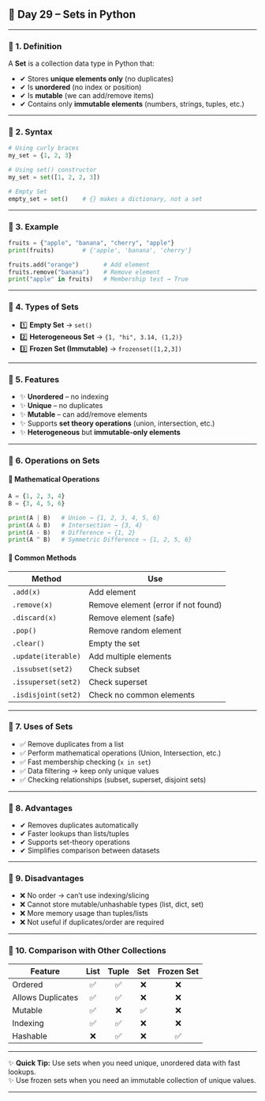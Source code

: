 ## 🌟 Day 29 – Sets in Python

---

### 🔹 1. **Definition**

A **Set** is a collection data type in Python that:  
- ✔ Stores **unique elements only** (no duplicates)  
- ✔ Is **unordered** (no index or position)  
- ✔ Is **mutable** (we can add/remove items)  
- ✔ Contains only **immutable elements** (numbers, strings, tuples, etc.)  

---

### 🔹 2. **Syntax**

```python
# Using curly braces
my_set = {1, 2, 3}

# Using set() constructor
my_set = set([1, 2, 2, 3])

# Empty Set
empty_set = set()    # {} makes a dictionary, not a set
```

---

### 🔹 3. **Example**

```python
fruits = {"apple", "banana", "cherry", "apple"}
print(fruits)        # {'apple', 'banana', 'cherry'}

fruits.add("orange")       # Add element
fruits.remove("banana")    # Remove element
print("apple" in fruits)   # Membership test → True
```

---

### 🔹 4. **Types of Sets**

- 1️⃣ **Empty Set** → `set()`  
- 2️⃣ **Heterogeneous Set** → `{1, "hi", 3.14, (1,2)}`  
- 3️⃣ **Frozen Set (Immutable)** → `frozenset([1,2,3])`  

---

### 🔹 5. **Features**

- ✨ **Unordered** – no indexing  
- ✨ **Unique** – no duplicates  
- ✨ **Mutable** – can add/remove elements  
- ✨ Supports **set theory operations** (union, intersection, etc.)  
- ✨ **Heterogeneous** but **immutable-only elements**  

---

### 🔹 6. **Operations on Sets**

#### 🔸 Mathematical Operations

```python
A = {1, 2, 3, 4}
B = {3, 4, 5, 6}

print(A | B)   # Union → {1, 2, 3, 4, 5, 6}
print(A & B)   # Intersection → {3, 4}
print(A - B)   # Difference → {1, 2}
print(A ^ B)   # Symmetric Difference → {1, 2, 5, 6}
```

#### 🔸 Common Methods

| Method             | Use                                  |
|--------------------|-------------------------------------|
| `.add(x)`          | Add element                         |
| `.remove(x)`       | Remove element (error if not found) |
| `.discard(x)`      | Remove element (safe)                |
| `.pop()`           | Remove random element                |
| `.clear()`         | Empty the set                       |
| `.update(iterable)`| Add multiple elements               |
| `.issubset(set2)`  | Check subset                       |
| `.issuperset(set2)`| Check superset                     |
| `.isdisjoint(set2)`| Check no common elements           |

---

### 🔹 7. **Uses of Sets**

- ✅ Remove duplicates from a list  
- ✅ Perform mathematical operations (Union, Intersection, etc.)  
- ✅ Fast membership checking (`x in set`)  
- ✅ Data filtering → keep only unique values  
- ✅ Checking relationships (subset, superset, disjoint sets)  

---

### 🔹 8. **Advantages**

- ✔ Removes duplicates automatically  
- ✔ Faster lookups than lists/tuples  
- ✔ Supports set-theory operations  
- ✔ Simplifies comparison between datasets  

---

### 🔹 9. **Disadvantages**

- ❌ No order → can’t use indexing/slicing  
- ❌ Cannot store mutable/unhashable types (list, dict, set)  
- ❌ More memory usage than tuples/lists  
- ❌ Not useful if duplicates/order are required  

---

### 🔹 10. **Comparison with Other Collections**

| Feature          | List | Tuple | Set | Frozen Set |
|------------------|:----:|:-----:|:---:|:----------:|
| Ordered          | ✅   | ✅    | ❌  | ❌         |
| Allows Duplicates | ✅   | ✅    | ❌  | ❌         |
| Mutable          | ✅   | ❌    | ✅  | ❌         |
| Indexing         | ✅   | ✅    | ❌  | ❌         |
| Hashable         | ❌   | ✅    | ❌  | ✅         |

---

✨ **Quick Tip:** Use sets when you need unique, unordered data with fast lookups.  
✨ Use frozen sets when you need an immutable collection of unique values.

---